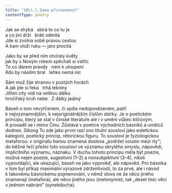 ```yaml
---
title: "10\\.\_Sama přirozenost"
contentType: poetry
---
```


<section>

Jak se shýbá   sbírá to co tu je  
a co jiní drží   bráti odmítá  
Jde si zvolna sobě pravou cestou  
A kam vloží ruku — jaro procitá

</section>

<section>

Jako by se před ním otvíraly květy  
jak by s Novým rokem spěchali si vstříc  
To co darem pravdy   není k uloupení  
Kdo by násilím bral   lehko nemá nic

</section>

<section>

Sám muž žije stranou v pustých horách  
A jak jde si řeka   trhá lekníny  
Jitřen city vidí na velikou dálku  
hrnčířský kruh nebe   Z dálky jediný

</section>


<section>

Báseň o tom nevyřčeném, či spíše nedopovězeném, patří k nejvýznamnějším, k nejoriginálnějším číslům sbírky. Je o poetickém principu, který se stal v čínské literatuře ale i v umění vůbec klíčovým. A prosadil se i mimo Čínu. Zůstává v poetice východních básníků a umělců dodnes. Sikong Tu zde jako první razí ono titulní sousloví jako estetickou kategorii, poetický princip, rétorickou figuru. To sousloví je fyziologickou metaforou: v originálu _hanxu_ znamená doslova „podržet sousto mezi rty“; do běžné řeči přešlo toto sousloví ve významu skrytého smyslu, nápovědi, implicitního významu, náznaku. V duchu tohoto principu měla být poezie, možná nejen poezie, sugestivní (1–2) a nonsubjektivní (3–4), nikoli vypovídající, ale ukazující, báseň ne jako výpověď, ale nápověd. Pro básníka v tom byl příkaz maximální výrazové zdrženlivosti, to za prvé, ale i návod k takovému básnickému pojmenování, v němž slova ne že něco jiného znamenají (metafora), ale něco jiného jsou (metonymie); tak „deset tisíc věcí v jednom nabrání“ (synekdocha).

</section>
